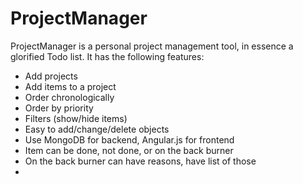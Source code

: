 ProjectManager
==============

ProjectManager is a personal project management tool, in essence a glorified Todo list. It has the following features:
<ul>
	<li>Add projects</li>
	<li>Add items to a project</li>
	<li>Order chronologically</li>
	<li>Order by priority</li>
	<li>Filters (show/hide items)</li>
	<li>Easy to add/change/delete objects</li>
	<li>Use MongoDB for backend, Angular.js for frontend</li>
	<li>Item can be done, not done, or on the back burner</li>
	<li>On the back burner can have reasons, have list of those<li>
</ul>
